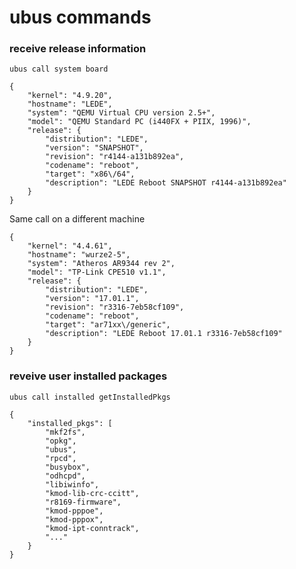 # ubus commands

### receive release information

	ubus call system board

```
{
	"kernel": "4.9.20",
	"hostname": "LEDE",
	"system": "QEMU Virtual CPU version 2.5+",
	"model": "QEMU Standard PC (i440FX + PIIX, 1996)",
	"release": {
		"distribution": "LEDE",
		"version": "SNAPSHOT",
		"revision": "r4144-a131b892ea",
		"codename": "reboot",
		"target": "x86\/64",
		"description": "LEDE Reboot SNAPSHOT r4144-a131b892ea"
	}
}
```

Same call on a different machine
```
{
	"kernel": "4.4.61",
	"hostname": "wurze2-5",
	"system": "Atheros AR9344 rev 2",
	"model": "TP-Link CPE510 v1.1",
	"release": {
		"distribution": "LEDE",
		"version": "17.01.1",
		"revision": "r3316-7eb58cf109",
		"codename": "reboot",
		"target": "ar71xx\/generic",
		"description": "LEDE Reboot 17.01.1 r3316-7eb58cf109"
	}
}
```


### reveive user installed packages
	
	ubus call installed getInstalledPkgs

```
{
	"installed_pkgs": [
		"mkf2fs",
		"opkg",
		"ubus",
		"rpcd",
		"busybox",
		"odhcpd",
		"libiwinfo",
		"kmod-lib-crc-ccitt",
		"r8169-firmware",
		"kmod-pppoe",
		"kmod-pppox",
		"kmod-ipt-conntrack",
		"..."
	}
}
```
